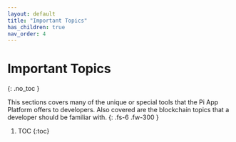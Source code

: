```yaml
---
layout: default
title: "Important Topics"
has_children: true
nav_order: 4
---
```

# Important Topics
{: .no_toc }

This sections covers many of the unique or special tools that the Pi App Platform offers to developers. Also covered are the blockchain topics that a developer should be familiar with.
{: .fs-6 .fw-300 }

1. TOC
{:toc}